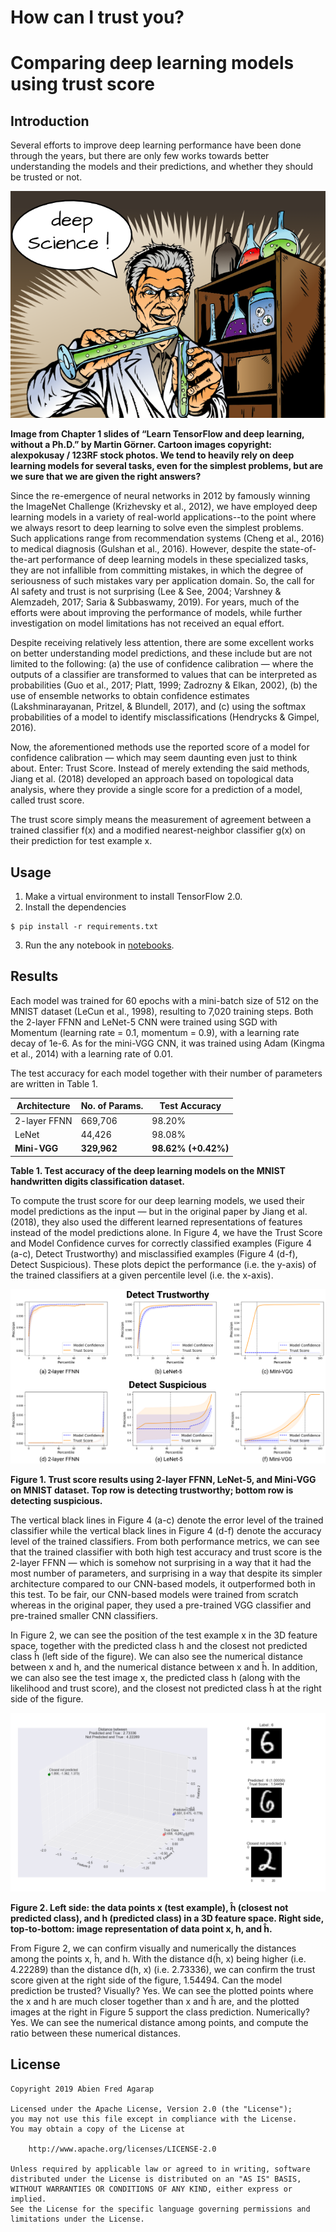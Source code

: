 How can I trust you?
===

# Comparing deep learning models using trust score

## Introduction

Several efforts to improve deep learning performance have been done through the years, but there are only few works towards better understanding the models and their predictions, and whether they should be trusted or not.

![](assets/comic.png)

**Image from Chapter 1 slides of “Learn TensorFlow and deep learning, without a Ph.D.” by Martin Görner. Cartoon images copyright: alexpokusay / 123RF stock photos. We tend to heavily rely on deep learning models for several tasks, even for the simplest problems, but are we sure that we are given the right answers?**

Since the re-emergence of neural networks in 2012 by famously winning the ImageNet Challenge (Krizhevsky et al., 2012), we have employed deep learning models in a variety of real-world applications--to the point where we always resort to deep learning to solve even the simplest problems. Such applications range from recommendation systems (Cheng et al., 2016) to medical diagnosis (Gulshan et al., 2016). However, despite the state-of-the-art performance of deep learning models in these specialized tasks, they are not infallible from committing mistakes, in which the degree of seriousness of such mistakes vary per application domain. So, the call for AI safety and trust is not surprising (Lee & See, 2004; Varshney & Alemzadeh, 2017; Saria & Subbaswamy, 2019). For years, much of the efforts were about improving the performance of models, while further investigation on model limitations has not received an equal effort.

Despite receiving relatively less attention, there are some excellent works on better understanding model predictions, and these include but are not limited to the following: (a) the use of confidence calibration — where the outputs of a classifier are transformed to values that can be interpreted as probabilities (Guo et al., 2017; Platt, 1999; Zadrozny & Elkan, 2002), (b) the use of ensemble networks to obtain confidence estimates (Lakshminarayanan, Pritzel, & Blundell, 2017), and (c) using the softmax probabilities of a model to identify misclassifications (Hendrycks & Gimpel, 2016).

Now, the aforementioned methods use the reported score of a model for confidence calibration — which may seem daunting even just to think about. Enter: Trust Score. Instead of merely extending the said methods, Jiang et al. (2018) developed an approach based on topological data analysis, where they provide a single score for a prediction of a model, called trust score.

The trust score simply means the measurement of agreement between a trained classifier f(x) and a modified nearest-neighbor classifier g(x) on their prediction for test example x.

## Usage

1. Make a virtual environment to install TensorFlow 2.0.
2. Install the dependencies

```buildoutcfg
$ pip install -r requirements.txt
```

3. Run the any notebook in [notebooks](notebooks).

## Results

Each model was trained for 60 epochs with a mini-batch size of 512 on the MNIST dataset (LeCun et al., 1998), resulting to 7,020 training steps. Both the 2-layer FFNN and LeNet-5 CNN were trained using SGD with Momentum (learning rate = 0.1, momentum = 0.9), with a learning rate decay of 1e-6. As for the mini-VGG CNN, it was trained using Adam (Kingma et al., 2014) with a learning rate of 0.01.

The test accuracy for each model together with their number of parameters are written in Table 1.

|**Architecture**|**No. of Params.**|**Test Accuracy**|
|----------------|------------------|-----------------|
|2-layer FFNN    |669,706           | 98.20%          |
|LeNet           |44,426            |98.08%           |
|**Mini-VGG**    |**329,962**       |**98.62% (+0.42%)**|

**Table 1. Test accuracy of the deep learning models on the MNIST handwritten digits classification dataset.**

To compute the trust score for our deep learning models, we used their model predictions as the input — but in the original paper by Jiang et al. (2018), they also used the different learned representations of features instead of the model predictions alone. In Figure 4, we have the Trust Score and Model Confidence curves for correctly classified examples (Figure 4 (a-c), Detect Trustworthy) and misclassified examples (Figure 4 (d-f), Detect Suspicious). These plots depict the performance (i.e. the y-axis) of the trained classifiers at a given percentile level (i.e. the x-axis).

![](assets/pr-curve.png)

**Figure 1. Trust score results using 2-layer FFNN, LeNet-5, and Mini-VGG on MNIST dataset. Top row is detecting trustworthy; bottom row is detecting suspicious.**

The vertical black lines in Figure 4 (a-c) denote the error level of the trained classifier while the vertical black lines in Figure 4 (d-f) denote the accuracy level of the trained classifiers. From both performance metrics, we can see that the trained classifier with both high test accuracy and trust score is the 2-layer FFNN — which is somehow not surprising in a way that it had the most number of parameters, and surprising in a way that despite its simpler architecture compared to our CNN-based models, it outperformed both in this test. To be fair, our CNN-based models were trained from scratch whereas in the original paper, they used a pre-trained VGG classifier and pre-trained smaller CNN classifiers.

In Figure 2, we can see the position of the test example x in the 3D feature space, together with the predicted class h and the closest not predicted class ĥ (left side of the figure). We can also see the numerical distance between x and h, and the numerical distance between x and ĥ. In addition, we can also see the test image x, the predicted class h (along with the likelihood and trust score), and the closest not predicted class ĥ at the right side of the figure.

![](assets/ts-intuition.png)

**Figure 2. Left side: the data points x (test example), ĥ (closest not predicted class), and h (predicted class) in a 3D feature space. Right side, top-to-bottom: image representation of data point x, h, and ĥ.**

From Figure 2, we can confirm visually and numerically the distances among the points x, ĥ, and h. With the distance d(ĥ, x) being higher (i.e. 4.22289) than the distance d(h, x) (i.e. 2.73336), we can confirm the trust score given at the right side of the figure, 1.54494. Can the model prediction be trusted? Visually? Yes. We can see the plotted points where the x and h are much closer together than x and ĥ are, and the plotted images at the right in Figure 5 support the class prediction. Numerically? Yes. We can see the numerical distance among points, and compute the ratio between these numerical distances.

## License

```
Copyright 2019 Abien Fred Agarap

Licensed under the Apache License, Version 2.0 (the "License");
you may not use this file except in compliance with the License.
You may obtain a copy of the License at

    http://www.apache.org/licenses/LICENSE-2.0

Unless required by applicable law or agreed to in writing, software
distributed under the License is distributed on an "AS IS" BASIS,
WITHOUT WARRANTIES OR CONDITIONS OF ANY KIND, either express or implied.
See the License for the specific language governing permissions and
limitations under the License.
```
